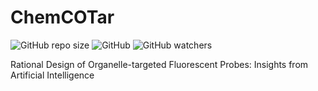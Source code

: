 # ChemCOTar
![GitHub repo size](https://img.shields.io/github/repo-size/ifyoungnet/ChemCOTar)
![GitHub](https://img.shields.io/github/license/ifyoungnet/ChemCOtar)
![GitHub watchers](https://img.shields.io/github/watchers/ifyoungnet/ChemCOTar?style=social)

Rational Design of Organelle-targeted Fluorescent Probes: Insights from Artificial Intelligence

